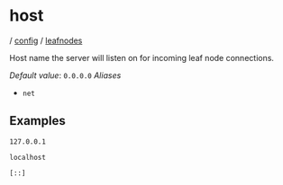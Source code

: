 # host

/ [config](/reference/config/index.md) / [leafnodes](/reference/config/config/leafnodes/index.md) 

Host name the server will listen on for incoming
leaf node connections.

*Default value*: `0.0.0.0`
*Aliases*
- `net`

## Examples

```
127.0.0.1
```
```
localhost
```
```
[::]
```

